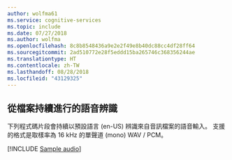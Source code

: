 ```yaml
---
author: wolfma61
ms.service: cognitive-services
ms.topic: include
ms.date: 07/27/2018
ms.author: wolfma
ms.openlocfilehash: 8c8b8548436a9e2e2f49e8b40dc88cc4df28ff64
ms.sourcegitcommit: 2ad510772e28f5eddd15ba265746c368356244ae
ms.translationtype: HT
ms.contentlocale: zh-TW
ms.lasthandoff: 08/28/2018
ms.locfileid: "43129325"
---
```

## <a name="continuous-speech-recognition-from-a-file"></a>從檔案持續進行的語音辨識

下列程式碼片段會持續以預設語言 (en-US) 辨識來自音訊檔案的語音輸入。 支援的格式是取樣率為 16 kHz 的單聲道 (mono) WAV / PCM。

[!INCLUDE [Sample audio](cognitive-services-speech-service-sample-audio.md)]

